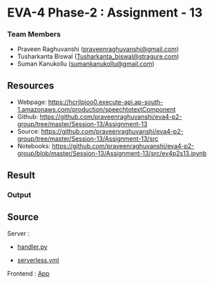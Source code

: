 # EVA-4 Phase-2 : Assignment - 13

### Team Members

- Praveen Raghuvanshi (praveenraghuvanshi@gmail.com)
- Tusharkanta Biswal (Tusharkanta_biswal@stragure.com)
- Suman Kanukollu (sumankanukollu@gmail.com)

## Resources

- Webpage: https://hcrjlpjoo0.execute-api.ap-south-1.amazonaws.com/production/speechtotextComponent
- Github: https://github.com/praveenraghuvanshi/eva4-p2-group/tree/master/Session-13/Assignment-13
- Source: https://github.com/praveenraghuvanshi/eva4-p2-group/tree/master/Session-13/Assignment-13/src
- Notebooks: https://github.com/praveenraghuvanshi/eva4-p2-group/blob/master/Session-13/Assignment-13/src/ev4p2s13.ipynb

## Result

### Output



## Source

Server : 

- [handler.py](src/serverless/handler.py)

- [serverless.yml](src/serverless/serverless.yml)

Frontend : [App](../../Session-11/Assignment-11/src/ui/src)

